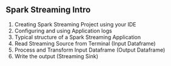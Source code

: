## Spark Streaming Intro

1. Creating Spark Streaming Project using your IDE
2. Configuring and using Application logs
3. Typical structure of a Spark Streaming Application
  1. Read Streaming Source from Terminal (Input Dataframe)
  2. Process and Transform Input Dataframe (Output Dataframe)
  3. Write the output (Streaming Sink)
